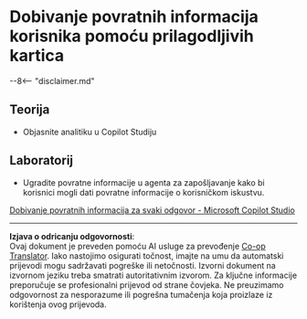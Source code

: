 <!--
CO_OP_TRANSLATOR_METADATA:
{
  "original_hash": "729a62989ca37495e9c42888d3933137",
  "translation_date": "2025-10-20T23:01:16+00:00",
  "source_file": "docs/operative-preview/11-obtain-user-feedback/README.md",
  "language_code": "hr"
}
-->
# Dobivanje povratnih informacija korisnika pomoću prilagodljivih kartica

--8<-- "disclaimer.md"

## Teorija

- Objasnite analitiku u Copilot Studiju

## Laboratorij

- Ugradite povratne informacije u agenta za zapošljavanje kako bi korisnici mogli dati povratne informacije o korisničkom iskustvu.

[Dobivanje povratnih informacija za svaki odgovor - Microsoft Copilot Studio](https://learn.microsoft.com/microsoft-copilot-studio/guidance/adaptive-card-add-feedback-for-every-response)

---

**Izjava o odricanju odgovornosti**:  
Ovaj dokument je preveden pomoću AI usluge za prevođenje [Co-op Translator](https://github.com/Azure/co-op-translator). Iako nastojimo osigurati točnost, imajte na umu da automatski prijevodi mogu sadržavati pogreške ili netočnosti. Izvorni dokument na izvornom jeziku treba smatrati autoritativnim izvorom. Za ključne informacije preporučuje se profesionalni prijevod od strane čovjeka. Ne preuzimamo odgovornost za nesporazume ili pogrešna tumačenja koja proizlaze iz korištenja ovog prijevoda.